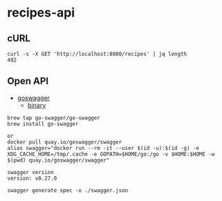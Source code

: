 # recipes-api

## cURL

```
curl -s -X GET 'http://localhost:8080/recipes' | jq length
492
```

## Open API

- [goswagger](https://goswagger.io/install.html)
  - [binary](https://github.com/go-swagger/go-swagger/releases)

```
brew tap go-swagger/go-swagger
brew install go-swagger

or
docker pull quay.io/goswagger/swagger
alias swagger="docker run --rm -it --user $(id -u):$(id -g) -e XDG_CACHE_HOME=/tmp/.cache -e GOPATH=$HOME/go:/go -v $HOME:$HOME -w $(pwd) quay.io/goswagger/swagger"
```

```
swagger version
version: v0.27.0
```

```
swagger generate spec -o ./swagger.json
```
